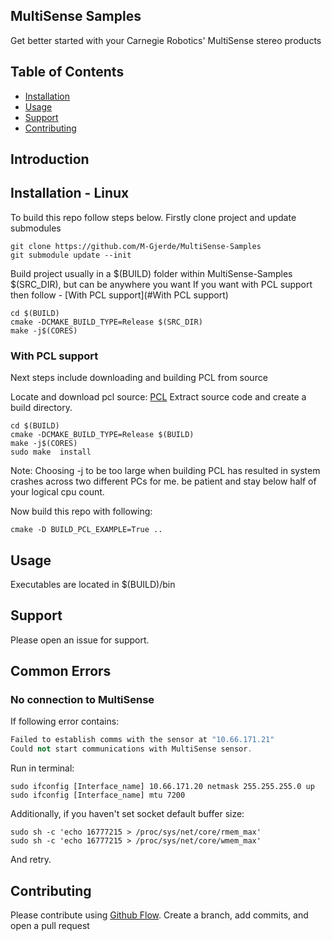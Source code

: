 ## MultiSense Samples

Get better started with your Carnegie Robotics' MultiSense stereo products

## Table of Contents

- [Installation](#installation)
- [Usage](#usage)
- [Support](#support)
- [Contributing](#contributing)

## Introduction


## Installation - Linux

To build this repo follow steps below.
Firstly clone project and update submodules

```shell
git clone https://github.com/M-Gjerde/MultiSense-Samples
git submodule update --init
```
Build project usually in a $(BUILD) folder within MultiSense-Samples $(SRC_DIR), but can be anywhere you want
If you want with PCL support then follow - [With PCL support](#With PCL support)
```shell
cd $(BUILD)
cmake -DCMAKE_BUILD_TYPE=Release $(SRC_DIR)
make -j$(CORES)
```


### With PCL support
Next steps include downloading and building PCL from source

Locate and download pcl source: [PCL](https://pcl.readthedocs.io/projects/tutorials/en/latest/compiling_pcl_posix.html)
Extract source code and create a build directory.

``` shell
cd $(BUILD)
cmake -DCMAKE_BUILD_TYPE=Release $(BUILD) 
make -j$(CORES)
sudo make  install
```
Note: Choosing -j to be too large when building PCL has resulted in system crashes across two different PCs for me. be patient and stay below half of your logical cpu count.

Now build this repo with following:

``` shell
cmake -D BUILD_PCL_EXAMPLE=True ..

```

## Usage

Executables are located in $(BUILD)/bin


## Support

Please open an issue for support.

## Common Errors
### No connection to MultiSense
If following error contains:
``` c++
Failed to establish comms with the sensor at "10.66.171.21"
Could not start communications with MultiSense sensor.
```
Run in terminal:
``` shell
sudo ifconfig [Interface_name] 10.66.171.20 netmask 255.255.255.0 up
sudo ifconfig [Interface_name] mtu 7200
```
Additionally, if you haven't set socket default buffer size:
``` shell
sudo sh -c 'echo 16777215 > /proc/sys/net/core/rmem_max'
sudo sh -c 'echo 16777215 > /proc/sys/net/core/wmem_max'
```
And retry.

## Contributing



Please contribute using [Github Flow](https://guides.github.com/introduction/flow/). Create a branch, add commits, and open a pull request